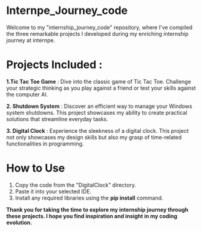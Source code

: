 #                                                       Internpe_Journey_code

Welcome to my "internship_journey_code" repository, where I've compiled the three remarkable projects I developed during my enriching internship journey at internpe.

# Projects Included :

**1.Tic Tac Toe Game** : 
Dive into the classic game of Tic Tac Toe. Challenge your strategic thinking as you play against a friend or test your skills against the computer AI.

**2. Shutdown System** :
Discover an efficient way to manage your Windows system shutdowns. This project showcases my ability to create practical solutions that streamline everyday tasks.

**3. Digital Clock** : 
Experience the sleekness of a digital clock. This project not only showcases my design skills but also my grasp of time-related functionalities in programming.

# How to Use
1. Copy the code from the "DigitalClock" directory.
2. Paste it into your selected IDE.
3. Install any required libraries using the **pip install** command.

**Thank you for taking the time to explore my internship journey through these projects. I hope you find inspiration and insight in my coding evolution.**
